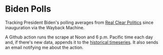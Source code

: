 # Biden Polls
Tracking President Biden's polling averages from [Real Clear Politics](https://www.realclearpolitics.com/epolls/other/president-biden-job-approval-7320.html#polls) since inauguration via the Wayback Machine.

A Github action runs the scrape at Noon and 6 p.m. Pacific time each day and, if there's new data, appends it to the [historical timeseries](https://github.com/stiles/biden-polls/blob/main/data/processed/biden_polling_averages.csv). It also sends an email notifying me about the action. 
